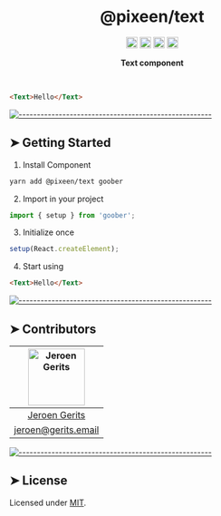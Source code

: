 <!-- ⚠️ This README has been generated from the file(s) "../../blueprint.md" ⚠️--><h1 align="center">@pixeen/text</h1>
<p align="center">
		<a href="https://npmcharts.com/compare/@pixeen/reset?minimal=true"><img alt="Downloads per month" src="https://img.shields.io/npm/dm/@pixeen/reset.svg" height="20"/></a>
<a href="https://www.npmjs.com/package/@pixeen/reset"><img alt="NPM Version" src="https://img.shields.io/npm/v/@pixeen/reset.svg" height="20"/></a>
<a href="https://david-dm.org/pixeen/ui"><img alt="Dependencies" src="https://img.shields.io/david/pixeen/ui.svg" height="20"/></a>
<a href="https://github.com/pixeen/ui/graphs/contributors"><img alt="Contributors" src="https://img.shields.io/github/contributors/pixeen/ui.svg" height="20"/></a>
	</p>

<p align="center">
  <b>Text component</b></br>
  <sub><sub>
</p>

<br />


```html
<Text>Hello</Text>
```



[![-----------------------------------------------------](https://raw.githubusercontent.com/andreasbm/readme/master/assets/lines/solar.png)](#getting-started)

## ➤ Getting Started

1. Install Component

```bash
yarn add @pixeen/text goober
```

2. Import in your project

```typescript jsx
import { setup } from 'goober';
````

3. Initialize once

```typescript jsx
setup(React.createElement);
```

4. Start using

```html
<Text>Hello</Text>
```



[![-----------------------------------------------------](https://raw.githubusercontent.com/andreasbm/readme/master/assets/lines/solar.png)](#contributors)

## ➤ Contributors
	

| [<img alt="Jeroen Gerits" src="https://pbs.twimg.com/profile_images/837783506033987586/1A9oKtI1_400x400.jpg" width="100">](http://twitter.com/jeroengerits) |
|:--------------------------------------------------:|
| [Jeroen Gerits](http://twitter.com/jeroengerits) |
| [jeroen@gerits.email](mailto:jeroen@gerits.email) |



[![-----------------------------------------------------](https://raw.githubusercontent.com/andreasbm/readme/master/assets/lines/solar.png)](#license)

## ➤ License
	
Licensed under [MIT](https://opensource.org/licenses/MIT).
